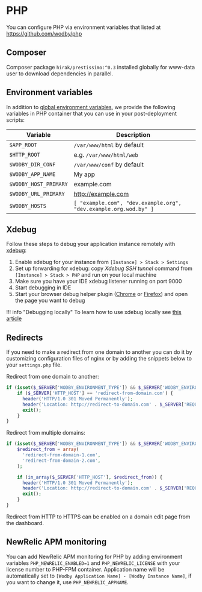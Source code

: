 # PHP

You can configure PHP via environment variables that listed at https://github.com/wodby/php

## Composer

Composer package `hirak/prestissimo:^0.3` installed globally for www-data user to download dependencies in parallel.

## Environment variables

In addition to [global environment variables](https://docs.wodby.com/infrastructure/environment-variables.html), we provide the following variables in PHP container that you can use in your post-deployment scripts:

| Variable              | Description                                                      |
| --------------------- | ---------------------------------------------------------------- |
| `$APP_ROOT`           | `/var/www/html` by default                                       |
| `$HTTP_ROOT`          | e.g. `/var/www/html/web`                                         |
| `$WODBY_DIR_CONF`     | `/var/www/conf` by default                                       |
| `$WODBY_APP_NAME`     | My app                                                           |
| `$WODBY_HOST_PRIMARY` | example.com                                                      |
| `$WODBY_URL_PRIMARY`  | http://example.com                                               |
| `$WODBY_HOSTS`        | `[ "example.com", "dev.example.org", "dev.example.org.wod.by" ]` |

## Xdebug

Follow these steps to debug your application instance remotely with [xdebug](http://xdebug.org/docs/install):

1. Enable xdebug for your instance from `[Instance] > Stack > Settings`
2. Set up forwarding for xdebug: copy _Xdebug SSH tunnel_ command from `[Instance] > Stack > PHP` and run on your local machine
3. Make sure you have your IDE xdebug listener running on port 9000
4. Start debugging in IDE
5. Start your browser debug helper plugin ([Chrome](https://chrome.google.com/webstore/detail/xdebug-helper/eadndfjplgieldjbigjakmdgkmoaaaoc?hl=en) or [Firefox](https://addons.mozilla.org/en-us/firefox/addon/the-easiest-xdebug)) and open the page you want to debug

!!! info "Debugging locally" 
    To learn how to use xdebug locally see [this article](../local/xdebug.md) 

## Redirects

If you need to make a redirect from one domain to another you can do it by customizing configuration files of nginx or by adding the snippets below to your `settings.php` file.

Redirect from one domain to another:

```php
if (isset($_SERVER['WODBY_ENVIRONMENT_TYPE']) && $_SERVER['WODBY_ENVIRONMENT_TYPE'] == 'prod' && php_sapi_name() != "cli") {
    if ($_SERVER['HTTP_HOST'] == 'redirect-from-domain.com') {
      header('HTTP/1.0 301 Moved Permanently');
      header('Location: http://redirect-to-domain.com' . $_SERVER['REQUEST_URI']);
      exit();
    }
}
```

Redirect from multiple domains:

```php
if (isset($_SERVER['WODBY_ENVIRONMENT_TYPE']) && $_SERVER['WODBY_ENVIRONMENT_TYPE'] == 'prod' && php_sapi_name() != "cli") {
    $redirect_from = array(
      'redirect-from-domain-1.com',
      'redirect-from-domain-2.com',
    );

    if (in_array($_SERVER['HTTP_HOST'], $redirect_from)) {
      header('HTTP/1.0 301 Moved Permanently');
      header('Location: http://redirect-to-domain.com' . $_SERVER['REQUEST_URI']);
      exit();
    }
}
```

Redirect from HTTP to HTTPS can be enabled on a domain edit page from the dashboard.

## NewRelic APM monitoring

You can add NewRelic APM monitoring for PHP by adding environment variables `PHP_NEWRELIC_ENABLED=1` and `PHP_NEWRELIC_LICENSE` with your license number to PHP-FPM container. Application name will be automatically set to `[Wodby Application Name] - [Wodby Instance Name]`, if you want to change it, use `PHP_NEWRELIC_APPNAME`. 
